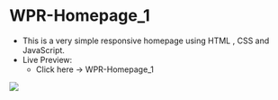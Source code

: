 # WPR-Homepage_1
<ul>
<li>This is a very simple responsive homepage using HTML , CSS and JavaScript. </li>
<li>
  Live Preview:
  <ul>
    <li>Click here -> <a style="text-decoration:none;" href="https://wpr-homepage-1.netlify.app" target="_blank">WPR-Homepage_1</li>
  </ul>
</li>
</ul>
<img src="https://user-images.githubusercontent.com/77352464/203535814-5506879a-9588-4832-8c01-8eb56bf1b2fb.png">
